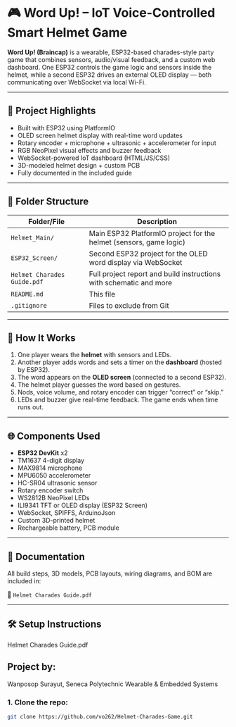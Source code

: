 # 🎮 Word Up! – IoT Voice-Controlled Smart Helmet Game

**Word Up! (Braincap)** is a wearable, ESP32-based charades-style party game that combines sensors, audio/visual feedback, and a custom web dashboard. One ESP32 controls the game logic and sensors inside the helmet, while a second ESP32 drives an external OLED display — both communicating over WebSocket via local Wi-Fi.

---

## 🧠 Project Highlights

- Built with ESP32 using PlatformIO
- OLED screen helmet display with real-time word updates
- Rotary encoder + microphone + ultrasonic + accelerometer for input
- RGB NeoPixel visual effects and buzzer feedback
- WebSocket-powered IoT dashboard (HTML/JS/CSS)
- 3D-modeled helmet design + custom PCB
- Fully documented in the included guide

---

## 📁 Folder Structure

| Folder/File                   | Description |
|------------------------------|-------------|
| `Helmet_Main/`               | Main ESP32 PlatformIO project for the helmet (sensors, game logic) |
| `ESP32_Screen/`              | Second ESP32 project for the OLED word display via WebSocket |
| `Helmet Charades Guide.pdf ` | Full project report and build instructions with schematic and more |
| `README.md`                  | This file |
| `.gitignore`                 | Files to exclude from Git |


---

## 🧢 How It Works

1. One player wears the **helmet** with sensors and LEDs.
2. Another player adds words and sets a timer on the **dashboard** (hosted by ESP32).
3. The word appears on the **OLED screen** (connected to a second ESP32).
4. The helmet player guesses the word based on gestures.
5. Nods, voice volume, and rotary encoder can trigger “correct” or “skip.”
6. LEDs and buzzer give real-time feedback. The game ends when time runs out.

---

## 🌐 Components Used

- **ESP32 DevKit** x2
- TM1637 4-digit display
- MAX9814 microphone
- MPU6050 accelerometer
- HC-SR04 ultrasonic sensor
- Rotary encoder switch
- WS2812B NeoPixel LEDs
- ILI9341 TFT or OLED display (ESP32 Screen)
- WebSocket, SPIFFS, ArduinoJson
- Custom 3D-printed helmet
- Rechargeable battery, PCB module

---

## 📄 Documentation

All build steps, 3D models, PCB layouts, wiring diagrams, and BOM are included in:

📘 `Helmet Charades Guide.pdf`

---

## 🛠 Setup Instructions
Helmet Charades Guide.pdf


## Project by:
Wanposop Surayut, Seneca Polytechnic
Wearable & Embedded Systems


### 1. Clone the repo:
```bash
git clone https://github.com/vo262/Helmet-Charades-Game.git

